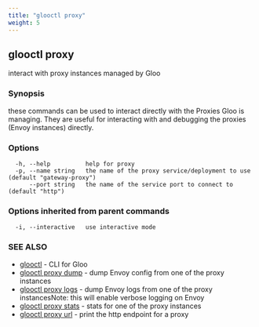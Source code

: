 ```yaml
---
title: "glooctl proxy"
weight: 5
---
```

## glooctl proxy

interact with proxy instances managed by Gloo

### Synopsis

these commands can be used to interact directly with the Proxies Gloo is managing. They are useful for interacting with and debugging the proxies (Envoy instances) directly.

### Options

```
  -h, --help          help for proxy
  -p, --name string   the name of the proxy service/deployment to use (default "gateway-proxy")
      --port string   the name of the service port to connect to (default "http")
```

### Options inherited from parent commands

```
  -i, --interactive   use interactive mode
```

### SEE ALSO

* [glooctl](glooctl.md)	 - CLI for Gloo
* [glooctl proxy dump](glooctl_proxy_dump.md)	 - dump Envoy config from one of the proxy instances
* [glooctl proxy logs](glooctl_proxy_logs.md)	 - dump Envoy logs from one of the proxy instancesNote: this will enable verbose logging on Envoy
* [glooctl proxy stats](glooctl_proxy_stats.md)	 - stats for one of the proxy instances
* [glooctl proxy url](glooctl_proxy_url.md)	 - print the http endpoint for a proxy

